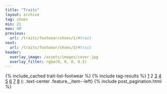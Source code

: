 ```yaml
---
title: "Traits"
layout: archive
tag: shoes
min: 21
max: 40
previous:
  url: /traits/footwear/shoes/1/#trait
next:
  url: /traits/footwear/shoes/3/#trait
header:
  overlay_image: /assets/images/cover.jpg
  overlay_filter: rgba(0, 0, 0, 0.5)
---
```

{% include_cached trait-list-footwear %}
{% include tag-results %}
[1](/traits/footwear/shoes/1/#trait) 2 [3](/traits/footwear/shoes/3/#trait) [4](/traits/footwear/shoes/4/#trait) [5](/traits/footwear/shoes/5/#trait) [6](/traits/footwear/shoes/6/#trait) [7](/traits/footwear/shoes/7/#trait) [8](/traits/footwear/shoes/8/#trait) 
{: .text-center .feature__item--left}
{% include post_pagination.html %}
